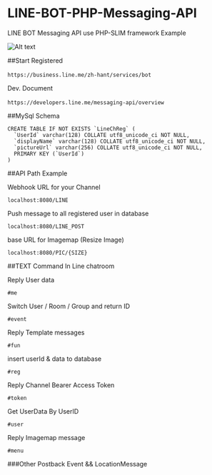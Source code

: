 # LINE-BOT-PHP-Messaging-API
LINE BOT Messaging API  use PHP-SLIM framework Example

![Alt text](https://raw.githubusercontent.com/march23sun/LINE-BOT-PHP-Messaging-API/master/doc/image/01.jpg "Optional title")

##Start
Registered
```
https://business.line.me/zh-hant/services/bot　　
```
Dev. Document
```
https://developers.line.me/messaging-api/overview　
```

##MySql Schema
```
CREATE TABLE IF NOT EXISTS `LineChReg` (
  `UserId` varchar(128) COLLATE utf8_unicode_ci NOT NULL,
  `displayName` varchar(128) COLLATE utf8_unicode_ci NOT NULL,
  `pictureUrl` varchar(256) COLLATE utf8_unicode_ci NOT NULL,
  PRIMARY KEY (`UserId`)
)
```

##API Path Example

Webhook URL for your Channel
```
localhost:8080/LINE
```
Push message to all registered user in database
```
localhost:8080/LINE_POST
```
base URL for Imagemap  (Resize Image)
```
localhost:8080/PIC/{SIZE}
```

##TEXT Command In Line chatroom

Reply User data
```
#me
```
Switch User / Room / Group and return ID
```
#event  
```
Reply Template messages
```
#fun 
```
insert userId & data to database
```
#reg 
```
Reply Channel Bearer Access Token
```
#token 
```
Get UserData By UserID
```
#user  
```
Reply Imagemap message
```
#menu
```
###Other
Postback Event && LocationMessage

